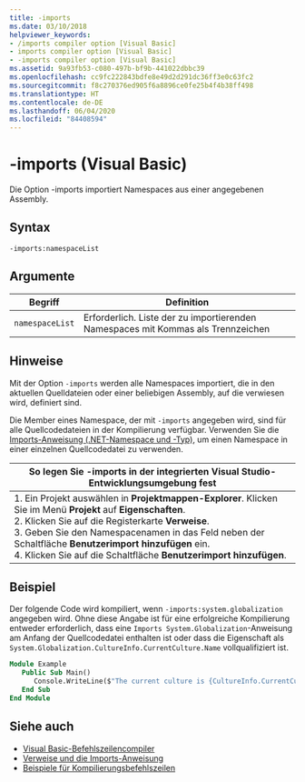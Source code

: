 ```yaml
---
title: -imports
ms.date: 03/10/2018
helpviewer_keywords:
- /imports compiler option [Visual Basic]
- imports compiler option [Visual Basic]
- -imports compiler option [Visual Basic]
ms.assetid: 9a93fb53-c080-497b-bf9b-441022dbbc39
ms.openlocfilehash: cc9fc222843bdfe8e49d2d291dc36ff3e0c63fc2
ms.sourcegitcommit: f8c270376ed905f6a8896ce0fe25b4f4b38ff498
ms.translationtype: HT
ms.contentlocale: de-DE
ms.lasthandoff: 06/04/2020
ms.locfileid: "84408594"
---
```

# <a name="-imports-visual-basic"></a>-imports (Visual Basic)
Die Option -imports importiert Namespaces aus einer angegebenen Assembly.  
  
## <a name="syntax"></a>Syntax  
  
```console  
-imports:namespaceList  
```  
  
## <a name="arguments"></a>Argumente  
  
|Begriff|Definition|  
|---|---|  
|`namespaceList`|Erforderlich. Liste der zu importierenden Namespaces mit Kommas als Trennzeichen|  
  
## <a name="remarks"></a>Hinweise  
 Mit der Option `-imports` werden alle Namespaces importiert, die in den aktuellen Quelldateien oder einer beliebigen Assembly, auf die verwiesen wird, definiert sind.  
  
 Die Member eines Namespace, der mit `-imports` angegeben wird, sind für alle Quellcodedateien in der Kompilierung verfügbar. Verwenden Sie die [Imports-Anweisung (.NET-Namespace und -Typ)](../../language-reference/statements/imports-statement-net-namespace-and-type.md), um einen Namespace in einer einzelnen Quellcodedatei zu verwenden.  
  
|So legen Sie -imports in der integrierten Visual Studio-Entwicklungsumgebung fest|  
|---|  
|1.  Ein Projekt auswählen in **Projektmappen-Explorer**. Klicken Sie im Menü **Projekt** auf **Eigenschaften**. <br />2.  Klicken Sie auf die Registerkarte **Verweise**.<br />3.  Geben Sie den Namespacenamen in das Feld neben der Schaltfläche **Benutzerimport hinzufügen** ein.<br />4.  Klicken Sie auf die Schaltfläche **Benutzerimport hinzufügen**.|  
  
## <a name="example"></a>Beispiel  
 Der folgende Code wird kompiliert, wenn `-imports:system.globalization` angegeben wird. Ohne diese Angabe ist für eine erfolgreiche Kompilierung entweder erforderlich, dass eine `Imports System.Globalization`-Anweisung am Anfang der Quellcodedatei enthalten ist oder dass die Eigenschaft als `System.Globalization.CultureInfo.CurrentCulture.Name` vollqualifiziert ist.

```vb
Module Example
   Public Sub Main()
      Console.WriteLine($"The current culture is {CultureInfo.CurrentCulture.Name}")
   End Sub
End Module
```

## <a name="see-also"></a>Siehe auch

- [Visual Basic-Befehlszeilencompiler](index.md)
- [Verweise und die Imports-Anweisung](../../programming-guide/program-structure/references-and-the-imports-statement.md)
- [Beispiele für Kompilierungsbefehlszeilen](sample-compilation-command-lines.md)
